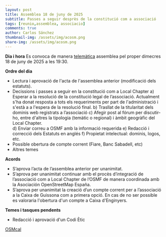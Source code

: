 ```yaml
---
layout: post
title: Assemblea 18 de juny de 2025
subtitle: Passes a seguir desprès de la constitució com a associació
tags: [reunio,assemblea, associacio]
comments: true
author: Carlos Sánchez
thumbnail-img: /assets/img/acosm.png
share-img: /assets/img/acosm.png
---
```


**Dia i hora**
Es convoca de manera [telemàtica](https://meet.guifi.net/AssociacioCatalanaOSM18juny) assemblea pel proper dimecres 18 de juny de 2025 a les 19:30.

**Ordre del dia**
- Lectura i aprovació de l'acta de l'assemblea anterior (modificació dels estatuts).
- Decissions i passes a seguir en la constitució com a Local Chapter
        a) Esperar a la resolució de la constitució legal de l’associació. Actualment s'ha donat resposta a tots els requeriments per part de l'administració i s'està a a l'espera de la resolució final.
        b) Trasllat de la titularitat dels dominis web registrats a l’associació
        c) Afegir post al fórum per discutir-ho, entre d'altres la tipologia (temàtic o regional) i àmbit geogràfic del Local Chapter.  
        d) Enviar correu a OSMF amb la informació requerida
        e) Redacció i correcció dels Estatuts en anglés
        f) Propietat intelectual: dominis, logos, etc.
- Possible obertura de compte corrent (Fiare, Banc Sabadell, etc)
- Altres temes

**Acords**
- S’aprova l’acta de l’assemblea anterior per unanimitat.
- S’aprova per unanimitat continuar amb el procès d’integració de l’associació com a Local Chapter de l’OSMF de manera coordinada amb la Asociación OpenStreetMap España.
- S’aprova per unanimitat la creació d’un compte corrent per a l’associació a la Caixa de Guissona com a primera opció. En cas de no ser possible es valoraria l'obertura d'un compte a Caixa d'Enginyers.

**Temes i tasques pendents**
- Redacció i aprovació d'un Codi Ètic

[OSMcal](https://osmcal.org/event/3823/)
